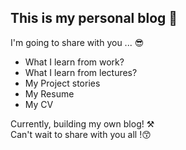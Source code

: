## This is my personal blog 📝

I'm going to share with you ... 😎

-   What I learn from work?
    <br/>
-   What I learn from lectures?
    <br/>
-   My Project stories
    <br/>
-   My Resume
    <br/>
-   My CV

Currently, building my own blog! ⚒️ <br/>
Can't wait to share with you all !😙
